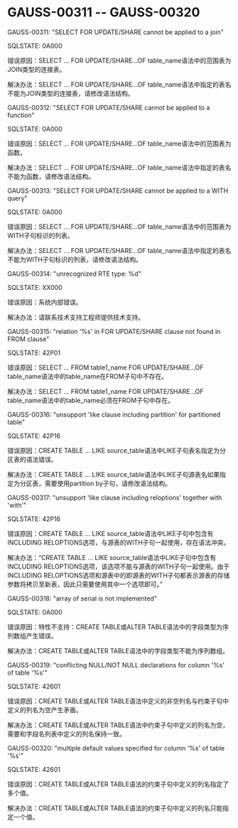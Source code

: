 # GAUSS-00311 -- GAUSS-00320

GAUSS-00311: "SELECT FOR UPDATE/SHARE cannot be applied to a join"

SQLSTATE: 0A000

错误原因：SELECT ... FOR UPDATE/SHARE...OF table\_name语法中的范围表为JOIN类型的连接表。

解决办法：SELECT ... FOR UPDATE/SHARE...OF table\_name语法中指定的表名不能为JOIN类型的连接表，请修改语法结构。

GAUSS-00312: "SELECT FOR UPDATE/SHARE cannot be applied to a function"

SQLSTATE: 0A000

错误原因：SELECT ... FOR UPDATE/SHARE...OF table\_name语法中的范围表为函数。

解决办法：SELECT ... FOR UPDATE/SHARE...OF table\_name语法中指定的表名不能为函数，请修改语法结构。

GAUSS-00313: "SELECT FOR UPDATE/SHARE cannot be applied to a WITH query"

SQLSTATE: 0A000

错误原因：SELECT ... FOR UPDATE/SHARE...OF table\_name语法中的范围表为WITH子句标识的列表。

解决办法：SELECT ... FOR UPDATE/SHARE...OF table\_name语法中指定的表名不能为WITH子句标识的列表，请修改语法结构。

GAUSS-00314: "unrecognized RTE type: %d"

SQLSTATE: XX000

错误原因：系统内部错误。

解决办法：请联系技术支持工程师提供技术支持。

GAUSS-00315: "relation '%s' in FOR UPDATE/SHARE clause not found in FROM clause"

SQLSTATE: 42P01

错误原因：SELECT ... FROM table1\_name FOR UPDATE/SHARE...OF table\_name语法中的table\_name在FROM子句中不存在。

解决办法：SELECT ... FROM table1\_name FOR UPDATE/SHARE...OF table\_name语法中的table\_name必须在FROM子句中存在。

GAUSS-00316: "unsupport 'like clause including partition' for partitioned table"

SQLSTATE: 42P16

错误原因：CREATE TABLE ... LIKE source\_table语法中LIKE子句表名指定为分区表的语法错误。

解决办法：CREATE TABLE ... LIKE source\_table语法中LIKE子句源表名如果指定为分区表，需要使用partition by子句，请修改语法结构。

GAUSS-00317: "unsupport 'like clause including reloptions' together with 'with'"

SQLSTATE: 42P16

错误原因：CREATE TABLE ... LIKE source\_table语法中LIKE子句中包含有INCLUDING RELOPTIONS选项，与源表的WITH子句一起使用，存在语法冲突。

解决办法：“CREATE TABLE ... LIKE source\_table语法中LIKE子句中包含有INCLUDING RELOPTIONS选项，该选项不能与源表的WITH子句一起使用。由于INCLUDING RELOPTIONS选项和源表中的即源表的WITH子句都表示源表的存储参数将拷贝至新表，因此只需要使用其中一个选项即可。”

GAUSS-00318: "array of serial is not implemented"

SQLSTATE: 0A000

错误原因：特性不支持：CREATE TABLE或ALTER TABLE语法中的字段类型为序列数组产生错误。

解决办法：CREATE TABLE或ALTER TABLE语法中的字段类型不能为序列数组。

GAUSS-00319: "conflicting NULL/NOT NULL declarations for column '%s' of table '%s'"

SQLSTATE: 42601

错误原因：CREATE TABLE或ALTER TABLE语法中定义的非空列名与约束子句中定义的列名为空产生矛盾。

解决办法：CREATE TABLE或ALTER TABLE语法中约束子句中定义的列名为空，需要和字段名列表中定义的列名保持一致。

GAUSS-00320: "multiple default values specified for column '%s' of table '%s'"

SQLSTATE: 42601

错误原因：CREATE TABLE或ALTER TABLE语法的约束子句中定义的列名指定了多个值。

解决办法：CREATE TABLE或ALTER TABLE语法的约束子句中定义的列名只能指定一个值。
